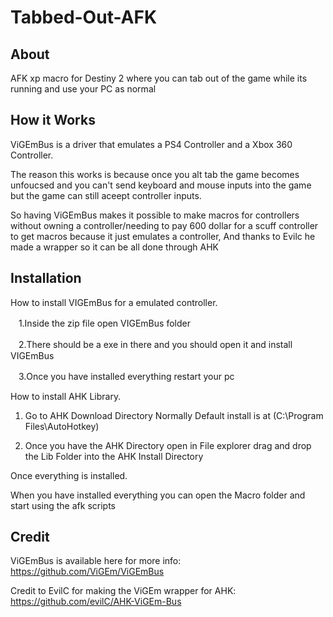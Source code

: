 # Tabbed-Out-AFK

## About
AFK xp macro for Destiny 2 where you can tab out of the game while its running and use your PC as normal

## How it Works
ViGEmBus is a driver that emulates a PS4 Controller and a Xbox 360 Controller.

The reason this works is because once you alt tab the game becomes unfoucsed and you can't send keyboard and mouse inputs into the game but the game can still aceept controller inputs.

So having ViGEmBus makes it possible to make macros for controllers without owning a controller/needing to pay 600 dollar for a scuff controller to get macros because it just emulates a controller, And thanks to Evilc he made a wrapper so it can be all done through AHK

## Installation

How to install VIGEmBus for a emulated controller.

 ㅤ1.Inside the zip file open VIGEmBus folder

 ㅤ2.There should be a exe in there and you should open it and install VIGEmBus

 ㅤ3.Once you have installed everything restart your pc

How to install AHK Library.

1. Go to AHK Download Directory Normally Default install is at (C:\Program Files\AutoHotkey)

2. Once you have the AHK Directory open in File explorer drag and drop the Lib Folder into the AHK Install Directory

Once everything is installed.

When you have installed everything you can open the Macro folder and start using the afk scripts 

## Credit
ViGEmBus is available here for more info:
https://github.com/ViGEm/ViGEmBus

Credit to EvilC for making the ViGEm wrapper for AHK:
https://github.com/evilC/AHK-ViGEm-Bus
